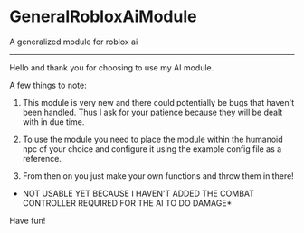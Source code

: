 # GeneralRobloxAiModule
A generalized module for roblox ai

---------------------------------------------------------------------
Hello and thank you for choosing to use my AI module. 

A few things to note:

1. This module is very new and there could potentially be bugs that haven't been handled. Thus I ask for your patience because they will be dealt with in due time. 

2. To use the module you need to place the module within the humanoid npc of your choice and configure it using the example config file as a reference. 

3. From then on you just make your own functions and throw them in there! 

* NOT USABLE YET BECAUSE I HAVEN'T ADDED THE COMBAT CONTROLLER REQUIRED FOR THE AI TO DO DAMAGE*

Have fun!
